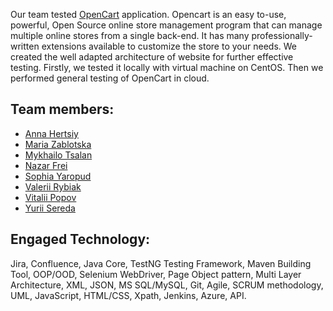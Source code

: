 Our team tested [OpenCart](https://demo.opencart.com/) application. Opencart is an easy to-use, powerful, Open Source online store management program that can manage multiple online stores from a single back-end. It has many professionally-written extensions available to customize the store to your needs. We created the well adapted architecture of website for further effective testing. Firstly, we tested it locally with virtual machine on CentOS. Then we performed general testing of OpenCart in cloud.

## Team members:
* [Anna Hertsiy](https://github.com/AnnaHertsii)
* [Maria Zablotska](https://github.com/Maria19187)
* [Mykhailo Tsalan](https://github.com/tsmichael)
* [Nazar Frei](https://github.com/d0minus7)
* [Sophia Yaropud](https://github.com/sophiayaropud)
* [Valerii Rybiak](https://github.com/ValeriiRybiak)
* [Vitalii Popov](https://github.com/VitaliiPopov)
* [Yurii Sereda](https://github.com/sereda1997)

## Engaged Technology:
Jira, Confluence, Java Core, TestNG Testing Framework, Maven Building Tool, OOP/OOD, Selenium WebDriver, Page Object pattern, Multi Layer Architecture, XML, JSON, MS SQL/MySQL, Git, Agile, SCRUM methodology, UML, JavaScript, HTML/CSS, Xpath, Jenkins, Azure, API.
